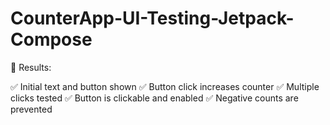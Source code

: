 # CounterApp-UI-Testing-Jetpack-Compose

🚀 Results:

✅ Initial text and button shown
✅ Button click increases counter
✅ Multiple clicks tested
✅ Button is clickable and enabled
✅ Negative counts are prevented